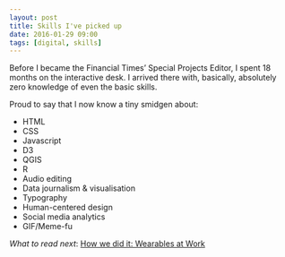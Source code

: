 ```yaml
---
layout: post
title: Skills I've picked up
date: 2016-01-29 09:00
tags: [digital, skills]
---
```


Before I became the Financial Times’ Special Projects Editor, I spent 18 months on the interactive desk. I arrived there with, basically, absolutely zero knowledge of even the basic skills.

Proud to say that I now know a tiny smidgen about:

* HTML
* CSS
* Javascript
* D3
* QGIS
* R
* Audio editing
* Data journalism & visualisation
* Typography
* Human-centered design
* Social media analytics
* GIF/Meme-fu

*What to read next*: [How we did it: Wearables at Work](../01/wearables-at-work)